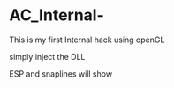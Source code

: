 # AC_Internal-

This is my first Internal hack using openGL

simply inject the DLL

ESP and snaplines will show
